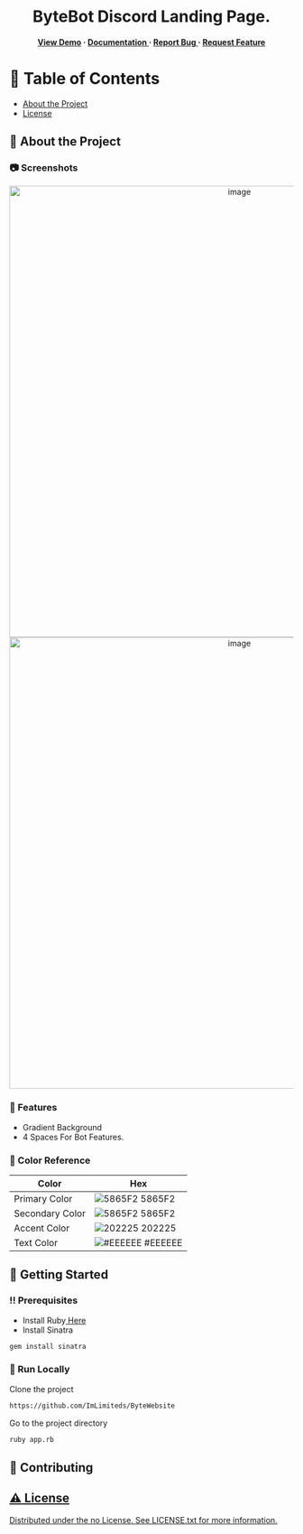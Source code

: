 <div align='center'>

<h1>ByteBot Discord Landing Page.</h1>
<h4> <a href=https://github.com/ImLimiteds/ByteWebsite>View Demo</a> <span> · </span> <a href="https://github.com/ImLimiteds/ByteWebsite/blob/master/README.md"> Documentation </a> <span> · </span> <a href="https://github.com/ImLimiteds/ByteWebsite/issues"> Report Bug </a> <span> · </span> <a href="https://github.com/ImLimiteds/ByteWebsite/issues"> Request Feature </a> </h4>


</div>

# :notebook_with_decorative_cover: Table of Contents

- [About the Project](#star2-about-the-project)
- [License](#warning-license)


## :star2: About the Project

### :camera: Screenshots
<div align="center"> <a href="https://github.com/ImLimiteds/ByteWebsite"><img src="https://files.catbox.moe/e9yh4l.png" alt='image' width='800'/></a> </div>
<div align="center"> <a href="https://github.com/ImLimiteds/ByteWebsite"><img src="https://files.catbox.moe/peu5s3.png" alt='image' width='800'/></a> </div>



### :dart: Features
- Gradient Background
- 4 Spaces For Bot Features.


### :art: Color Reference
| Color | Hex |
| --------------- | ---------------------------------------------------------------- |
| Primary Color | ![5865F2](https://via.placeholder.com/10/5865F2?text=+) 5865F2 |
| Secondary Color | ![5865F2](https://via.placeholder.com/10/5865F2?text=+) 5865F2 |
| Accent Color | ![202225](https://via.placeholder.com/10/202225?text=+) 202225 |
| Text Color | ![#EEEEEE](https://via.placeholder.com/10/EEEEEE?text=+) #EEEEEE |

## :toolbox: Getting Started

### :bangbang: Prerequisites

- Install Ruby<a href="https://www.ruby-lang.org/en/documentation/installation/"> Here</a>
- Install Sinatra
```bash
gem install sinatra
```


### :running: Run Locally

Clone the project

```bash
https://github.com/ImLimiteds/ByteWebsite
```
Go to the project directory
```bash
ruby app.rb
```


## :wave: Contributing

<a href="https://github.com/ImLimiteds/ByteWebsite/graphs/contributors">

## :warning: License

Distributed under the no License. See LICENSE.txt for more information.
